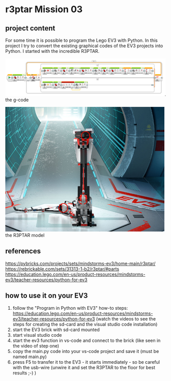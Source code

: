 # r3ptar Mission 03
## project content

For some time it is possible to program the Lego EV3 with Python.
In this project I try to convert the existing graphical codes of the EV3 projects into Python. 
I started with the incredible R3PTAR. 
<br>
<p><img src=https://github.com/Chrisontour/r3ptar03/blob/master/r3ptar_code.png>
the g-code<br></p>
<p><img src=https://github.com/Chrisontour/r3ptar03/blob/master/r3ptar_model.png width="500">
<br>the R3PTAR model</p>

## references
https://pybricks.com/projects/sets/mindstorms-ev3/home-main/r3ptar/ <br>
https://rebrickable.com/sets/31313-1-b2/r3ptar/#parts <br>
https://education.lego.com/en-us/product-resources/mindstorms-ev3/teacher-resources/python-for-ev3

## how to use it on your EV3
1. follow the "Program in Python with EV3" how-to steps: https://education.lego.com/en-us/product-resources/mindstorms-ev3/teacher-resources/python-for-ev3
(watch the videos to see the steps for creating the sd-card and the visual studio code installation)
2. start the EV3 brick with sd-card mounted
3. start visual studio code
4. start the ev3 function in vs-code and connect to the brick (like seen in the video of step one)
5. copy the main.py code into your vs-code project and save it (must be named main.py)
6. press F5 to transfer it to the EV3 - it starts immediately - so be careful with the usb-wire (unwire it and set the R3PTAR to the floor for best results ;-) ) 
